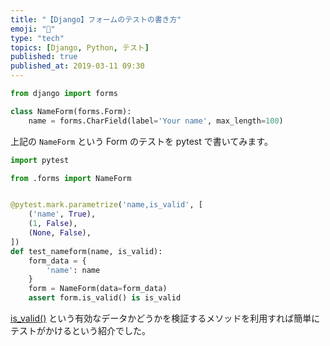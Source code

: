 ```yaml
---
title: "【Django】フォームのテストの書き方"
emoji: "🎸"
type: "tech"
topics: [Django, Python, テスト]
published: true
published_at: 2019-03-11 09:30
---
```


```python
from django import forms

class NameForm(forms.Form):
    name = forms.CharField(label='Your name', max_length=100)
```

上記の `NameForm` という Form のテストを pytest で書いてみます。

```python
import pytest

from .forms import NameForm


@pytest.mark.parametrize('name,is_valid', [
    ('name', True),
    (1, False),
    (None, False),
])
def test_nameform(name, is_valid):
    form_data = {
        'name': name
    }
    form = NameForm(data=form_data)
    assert form.is_valid() is is_valid
```

[is_valid()](https://docs.djangoproject.com/en/2.2/ref/forms/api/#django.forms.Form.is_valid) という有効なデータかどうかを検証するメソッドを利用すれば簡単にテストがかけるという紹介でした。
